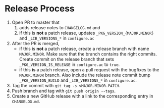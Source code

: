 # Release Process

1. Open PR to master that
   1. adds release notes to `CHANGELOG.md` and
   2. if this is **not** a patch release, updates `_PKG_VERSION_{MAJOR,MINOR}` and `_LIB_VERSIONS_*` in `configure.ac`
2. After the PR is merged,
   * if this is **not** a patch release, create a release branch with name `MAJOR.MINOR`.
     Make sure that the branch contains the right commits.
     Create commit on the release branch that sets `_PKG_VERSION_IS_RELEASE` in `configure.ac` to `true`.
   * if this **is** a patch release, open a pull request with the bugfixes to the `MAJOR.MINOR` branch.
     Also include the release note commit bump `_PKG_VERSION_BUILD` and `_LIB_VERSIONS_*` in `configure.ac`.
4. Tag the commit with `git tag -s vMAJOR.MINOR.PATCH`.
5. Push branch and tag with `git push origin --tags`.
6. Create a new GitHub release with a link to the corresponding entry in `CHANGELOG.md`.
